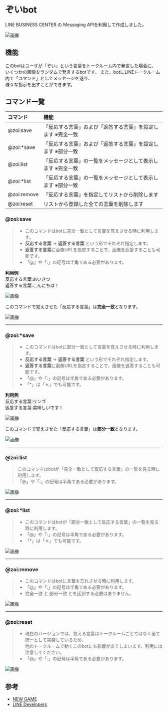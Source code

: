 # ぞいbot

LINE BUSINESS CENTER の Messaging APIを利用して作成しました。  

![画像](https://raw.githubusercontent.com/KikurageChan/Box/master/zoi_sample.png?token=AREbEmBGo2fazOi13QyDYwP8vkF_bzf-ks5YQrmRwA%3D%3D)

## 機能
このbotはユーザが「ぞい」という言葉をトークルーム内で発言した場合に、  
いくつかの画像をランダムで発言するbotです。
また、botにLINEトークルーム内で「コマンド」としてメッセージを送り、  
様々な指示を出すことができます。

## コマンド一覧
|コマンド|機能|
|:--|:--|
|@zoi:save|「反応する言葉」および「返答する言葉」を設定します ※完全一致|
|@zoi:*save|「反応する言葉」および「返答する言葉」を設定します ※部分一致|
|@zoi:list|「反応する言葉」の一覧をメッセージとして表示します ※完全一致|
|@zoi:*list|「反応する言葉」の一覧をメッセージとして表示します ※部分一致|
|@zoi:remove|「反応する言葉」を指定してリストから削除します|
|@zoi:reset|リストから登録した全ての言葉を削除します

### @zoi:save
> - このコマンドはbotに完全一致として言葉を覚えさせる時に利用します。  
> - **反応する言葉** -> **返答する言葉** という形でそれぞれ指定します。  
> - **返答する言葉**に画像URLを指定することで、画像を返答することも可能です。  
> - 「@」や「:」の記号は半角である必要があります。  

**利用例**  
反応する言葉:あいさつ  
返答する言葉:こんにちは！  

![画像](https://raw.githubusercontent.com/KikurageChan/Box/master/hello_save.png?token=AREbEhazJ4aTdGidy7yt0Gd9EhoJP535ks5YQrK2wA%3D%3D)

このコマンドで覚えさせた「反応する言葉」は**完全一致**となります。  

![画像](https://raw.githubusercontent.com/KikurageChan/Box/master/hello_return.png?token=AREbEtP2tshwQdO_FovnSL8GPnsy8Cg6ks5YQrLvwA%3D%3D)

---
### @zoi:*save
> - このコマンドはbotに部分一致として言葉を覚えさせる時に利用します。  
> - **反応する言葉** -> **返答する言葉** という形でそれぞれ指定します。  
> - **返答する言葉**に画像URLを指定することで、画像を返答することも可能です。  
> - 「@」や「:」の記号は半角である必要があります。  
> - 「*」は「＊」でも可能です。

**利用例**  
反応する言葉:リンゴ  
返答する言葉:美味しいです！

![画像](https://raw.githubusercontent.com/KikurageChan/Box/master/apple_save.png?token=AREbEvXAUEXVtiZWGEE1HFMTcc6q70hPks5YQrPcwA%3D%3D)

このコマンドで覚えさせた「反応する言葉」は**部分一致**となります。  

![画像](https://raw.githubusercontent.com/KikurageChan/Box/master/apple_return.png?token=AREbEklwnToLRZucp4ncOYffVccxo7WHks5YQrQOwA%3D%3D)

---
### @zoi:list
> このコマンドはbotが「完全一致として反応する言葉」の一覧を見る時に利用します。  
> 「@」や「:」の記号は半角である必要があります。  

![画像](https://raw.githubusercontent.com/KikurageChan/Box/master/list_sample.png?token=AREbEr4buZ4xD-qNiby9YDKIEPyxhOUoks5YQrRBwA%3D%3D)

---
### @zoi:*list
> - このコマンドはbotが「部分一致として反応する言葉」の一覧を見る時に利用します。  
> - 「@」や「:」の記号は半角である必要があります。  
> - 「*」は「＊」でも可能です。

![画像](https://raw.githubusercontent.com/KikurageChan/Box/master/list2_sample.png?token=AREbEseeHrJPYYPa07eP3C5h9h4ERA7Xks5YQrc0wA%3D%3D)

---
### @zoi:remove
> - このコマンドはbotに言葉を忘れさせる時に利用します。  
> - 「@」や「:」の記号は半角である必要があります。  
> - 完全一致 と 部分一致 とを区別する必要はありません。

![画像](https://raw.githubusercontent.com/KikurageChan/Box/master/remove_sample.png?token=AREbEl4o8G9T7WInn0bjCoibdW--FZuAks5YQrdkwA%3D%3D)

---
### @zoi:reset
> - 現在のバージョンでは、覚える言葉はトークルームごとではなく全て統一として実装しているため、  
> 他のトークルームで動くこのbotにも影響が出てしまいます。利用には注意してください。
> - 「@」や「:」の記号は半角である必要があります。  

![画像](https://raw.githubusercontent.com/KikurageChan/Box/master/reset_sample.png?token=AREbEgAvUJmtzSqFeImgjhmtB5W2IDXRks5YQrkwwA%3D%3D)

## 参考
- [NEW GAME](http://newgame-anime.com/)  
- [LINE Developers](https://developers.line.me/bot-api/api-reference)
